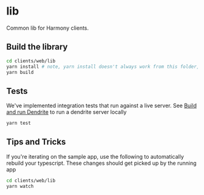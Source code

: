 # lib

Common lib for Harmony clients.

## Build the library

```bash
cd clients/web/lib
yarn install # note, yarn install doesn't always work from this folder, try from root
yarn build
```

## Tests

We've implemented integration tests that run against a live server. See [Build and run Dendrite](../../../servers/README.md) to run a dendrite server locally

```bash
yarn test
```

## Tips and Tricks

If you're iterating on the sample app, use the following to automatically rebuild your typescript. These changes should get picked up by the running app

```bash
cd clients/web/lib
yarn watch
```
